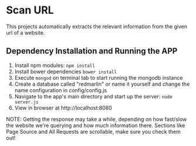 # Scan URL

This projects automatically extracts the relevant information from the given url of a website. 

## Dependency Installation and Running the APP
1. Install npm modules: `npm install`
2. Install bower dependencies `bower install`
3. Execute `mongod` on terminal tab to start running the mongodb instance
4. Create a database called "redmarlin" or name it yourself and change the name configuration in config/config.js
5. Navigate to the app's main directory and start up the server: `node server.js`
6. View in browser at http://localhost:8080


NOTE: Getting the response may take a while, depending on how fast/slow the website we're querying and how much information there.
Sections like Page Source and All Requests are scrollable, make sure you check them out!
